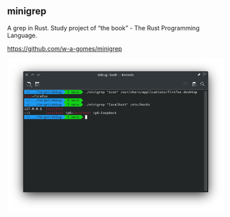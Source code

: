 ## minigrep

A grep in Rust. Study project of “the book” - The Rust Programming Language. 

https://github.com/w-a-gomes/minigrep

![Image](data/screenshot_01.png "screenshot")

